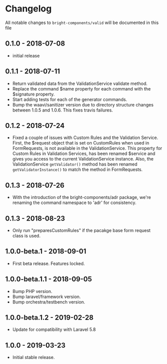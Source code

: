 # Changelog

All notable changes to `bright-components/valid` will be documented in this file

## 0.1.0 - 2018-07-08

-   initial release

## 0.1.1 - 2018-07-11

-   Return validated data from the ValidationService validate method.
-   Replace the command $name property for each command with the $signature property.
-   Start adding tests for each of the generator commands.
-   Bump the waavi/sanitizer version due to directory structure changes between 1.0.5 and 1.0.6. This fixes travis failures.

## 0.1.2 - 2018-07-24

-   Fixed a couple of issues with Custom Rules and the Validation Service. First, the $request object that is set on CustomRules when used in FormRequests, is not available in the ValidationService. This property for Custom Rules in Validation Services, has been renamed $service and gives you access to the current ValidationService instance. Also, the ValidationService `getValidator()` method has been renamed `getValidatorInstance()` to match the method in FormRequests.

## 0.1.3 - 2018-07-26

-   With the introduction of the bright-components/adr package, we're renaming the command namespace to 'adr' for consistency.

## 0.1.3 - 2018-08-23

-   Only run "preparesCustomRules" if the pacakge base form request class is used.

## 1.0.0-beta.1 - 2018-09-01

-   First beta release. Features locked.

## 1.0.0-beta.1.1 - 2018-09-05

-   Bump PHP version.
-   Bump laravel/framework version.
-   Bump orchestra/testbench version.

## 1.0.0-beta.1.2 - 2019-02-28

-   Update for compatibility with Laravel 5.8

## 1.0.0 - 2019-03-23

-   Initial stable release.
